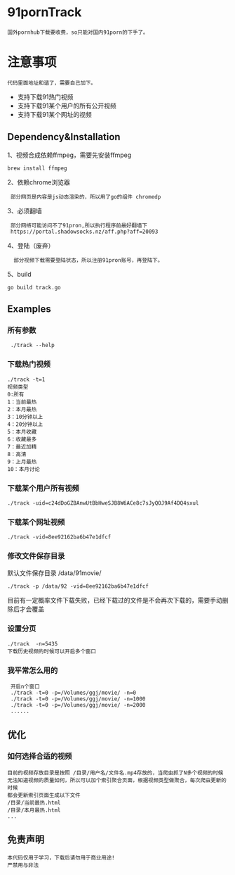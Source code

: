 # 91pornTrack
    国外pornhub下载要收费，so只能对国内91porn的下手了。
# 注意事项
    代码里面地址和谐了，需要自己加下。
    
* 支持下载91热门视频    
* 支持下载91某个用户的所有公开视频
* 支持下载91某个网址的视频

## Dependency&Installation
   1、视频合成依赖ffmpeg，需要先安装ffmpeg
    
    brew install ffmpeg
    
   2、依赖chrome浏览器
   
     部分网页是内容是js动态渲染的，所以用了go的组件 chromedp
     
   3、必须翻墙 
   
     部分网络可能访问不了91pron,所以执行程序前最好翻墙下
     https://portal.shadowsocks.nz/aff.php?aff=20093
   4、登陆（废弃）
   
      部分视频下载需要登陆状态，所以注册91pron账号，再登陆下。
      
   5、build
   
    go build track.go 
## Examples
   
### 所有参数
     ./track --help
### 下载热门视频
    ./track -t=1
    视频类型
    0:所有 
    1：当前最热 
    2：本月最热 
    3：10分钟以上 
    4：20分钟以上 
    5：本月收藏
    6：收藏最多 
    7：最近加精 
    8：高清 
    9：上月最热 
    10：本月讨论 
### 下载某个用户所有视频
    ./track -uid=c24dDoGZBAnwUtBbHweSJB8W6ACe8c7sJyQOJ9Af4DQ4sxul
### 下载某个网址视频
    ./track -vid=8ee92162ba6b47e1dfcf
### 修改文件保存目录
   默认文件保存目录 /data/91movie/
   
    ./track -p /data/92 -vid=8ee92162ba6b47e1dfcf  
    
   目前有一定概率文件下载失败，已经下载过的文件是不会再次下载的，需要手动删除后才会覆盖
### 设置分页
    ./track  -n=5435
    下载历史视频的时候可以开启多个窗口
### 我平常怎么用的
     开启n个窗口
     ./track -t=0 -p=/Volumes/ggj/movie/ -n=0   
     ./track -t=0 -p=/Volumes/ggj/movie/ -n=1000   
     ./track -t=0 -p=/Volumes/ggj/movie/ -n=2000
     ......   
           
## 优化

### 如何选择合适的视频
    目前的视频存放目录是按照 /目录/用户名/文件名.mp4存放的，当爬虫抓了N多个视频的时候
    无法知道视频的质量如何，所以可以加个索引聚合页面，根据视频类型做聚合，每次爬虫更新的时候
    都会更新索引页面生成以下文件
    /目录/当前最热.html
    /目录/本月最热.html
    ...
## 免责声明
    本代码仅用于学习，下载后请勿用于商业用途!
    严禁用与非法

